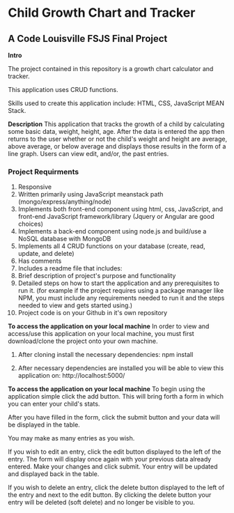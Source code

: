 # Child Growth Chart and Tracker
## A Code Louisville FSJS Final Project

**Intro**

The project contained in this repository
is a growth chart calculator and tracker.

This application uses CRUD functions.

Skills used to create this application include:
HTML, CSS, JavaScript MEAN Stack.

**Description**
This application that tracks the growth of
a child by calculating some basic data,
weight, height, age. After the data is entered
the app then returns to the user whether or not
the child's weight and height are average,
above average, or below average and displays
those results in the form of a line graph.
Users can view edit, and/or, the past entries.

### Project Requirments
1. Responsive
2. Written primarily using JavaScript meanstack path
 (mongo/express/anything/node)
3. Implements both front-end component using html, css, JavaScript, and front-end JavaScript framework/library
 (Jquery or Angular are good choices)
4. Implements a back-end component using node.js and build/use a NoSQL database with MongoDB
5. Implements all 4 CRUD functions on your database
 (create, read, update, and delete)
6. Has comments
7. Includes a readme file that includes:
  1. Brief description of project's purpose and functionality
  2. Detailed steps on how to start the application and any prerequisites to run it.
   (for example if the project requires using a package manager like NPM, you must include any requirements needed to run it and the steps needed to view and gets started using.)
8. Project code is on your Github in it's own repository

**To access the application on your local machine**
In order to view and access/use this application on your local machine, you must first download/clone the project onto your own machine.

1. After cloning install the necessary dependencies:
    npm install

2. After necessary dependencies are installed you will be able to view this application on:
    http://localhost:5000/

**To access the application on your local machine**
To begin using the application simple click the add button. This will bring forth a form in which you can enter your child's stats.

After you have filled in the form, click the submit button and your data will be displayed in the table.

You may make as many entries as you wish.

If you wish to edit an entry, click the edit button displayed to the left of the entry. The form will display once again with your previous data already entered. Make your changes and click submit. Your entry will be updated and displayed back in the table.

If you wish to delete an entry, click the delete button displayed to the left of the entry and next to the edit button. By clicking the delete button your entry will be deleted (soft delete) and no longer be visible to you.
